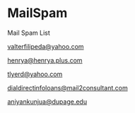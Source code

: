 # MailSpam
Mail Spam List

valterfilipeda@yahoo.com

henrya@henrya.plus.com

tlyerd@yahoo.com

dialdirectinfoloans@mail2consultant.com

aniyankunjua@dupage.edu
